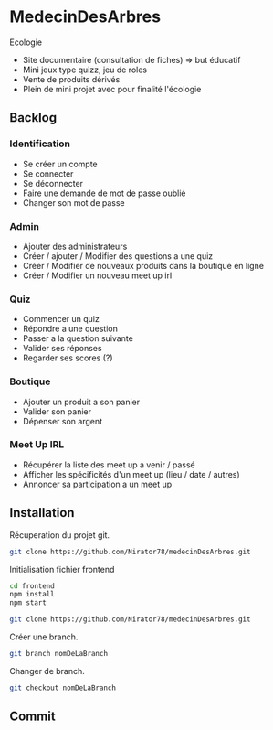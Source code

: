 # MedecinDesArbres
Ecologie
- Site documentaire (consultation de fiches) => but éducatif
- Mini jeux type quizz, jeu de roles
- Vente de produits dérivés
- Plein de mini projet avec pour finalité l'écologie

## Backlog
### Identification
- Se créer un compte
- Se connecter
- Se déconnecter
- Faire une demande de mot de passe oublié
- Changer son mot de passe
### Admin
- Ajouter des administrateurs
- Créer / ajouter / Modifier des questions a une quiz
- Créer / Modifier de nouveaux produits dans la boutique en ligne
- Créer / Modifier un nouveau meet up irl 
### Quiz 
- Commencer un quiz
- Répondre a une question
- Passer a la question suivante
- Valider ses réponses
- Regarder ses scores (?) 
### Boutique
- Ajouter un produit a son panier
- Valider son panier
- Dépenser son argent 
### Meet Up IRL
- Récupérer la liste des meet up a venir / passé
- Afficher les spécificités d'un meet up (lieu / date / autres) 
- Annoncer sa participation a un meet up
## Installation
Récuperation du projet git.
```bash
git clone https://github.com/Nirator78/medecinDesArbres.git
```
Initialisation fichier frontend
```bash
cd frontend
npm install
npm start
```
```bash
git clone https://github.com/Nirator78/medecinDesArbres.git
```
Créer une branch.
```bash
git branch nomDeLaBranch
```
Changer de branch.
```bash
git checkout nomDeLaBranch
```
## Commit
